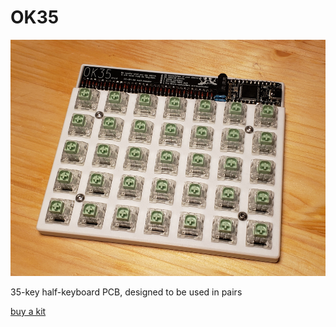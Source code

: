 # OK35

![the thing](irl.jpg)

35-key half-keyboard PCB, designed to be used in pairs

[buy a kit](https://shop.moth.monster/product/ok35)
